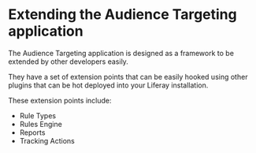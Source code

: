 # Extending the Audience Targeting application

The Audience Targeting application is designed as a framework to be extended by
other developers easily.

They have a set of extension points that can be easily hooked using other
plugins that can be hot deployed into your Liferay installation.

These extension points include:

* Rule Types
* Rules Engine
* Reports
* Tracking Actions